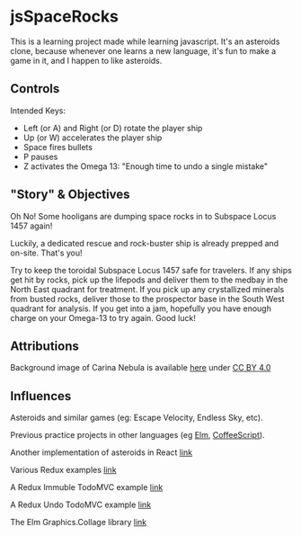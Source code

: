 

# jsSpaceRocks

This is a learning project made while learning javascript.  It's an asteroids clone, because whenever one learns a new language, it's fun to make a game in it, and I happen to like asteroids.


## Controls

Intended Keys:
* Left (or A) and Right (or D) rotate the player ship
* Up (or W) accelerates the player ship
* Space fires bullets
* P pauses
* Z activates the Omega 13: "Enough time to undo a single mistake"


## "Story" & Objectives

Oh No! Some hooligans are dumping space rocks in to Subspace Locus 1457 again!

Luckily, a dedicated rescue and rock-buster ship is already prepped and on-site.  That's you!

Try to keep the toroidal Subspace Locus 1457 safe for travelers.  If any ships get hit by rocks, pick up the lifepods and deliver them to the medbay in the North East quadrant for treatment.  If you pick up any crystallized minerals from busted rocks, deliver those to the prospector base in the South West quadrant for analysis.  If you get into a jam, hopefully you have enough charge on your Omega-13 to try again.  Good luck!


## Attributions

Background image of Carina Nebula is available [here](https://commons.wikimedia.org/w/index.php?search=carina+nebula&title=Special:Search&go=Go&uselang=en&searchToken=79al97qlirmupg5bpga22jvj2#/media/File:Carina_Nebula.jpg) under [CC BY 4.0](https://creativecommons.org/licenses/by/4.0/)



## Influences

Asteroids and similar games (eg: Escape Velocity, Endless Sky, etc).

Previous practice projects in other languages (eg [Elm](https://github.com/bobgeis/LookOutSpaceRocks), [CoffeeScript](https://github.com/bobgeis/coffeeAsteroids)).

Another implementation of asteroids in React [link](https://github.com/chriz001/Reacteroids)

Various Redux examples [link](https://github.com/reactjs/redux/tree/master/examples)

A Redux Immuble TodoMVC example [link](https://github.com/phacks/redux-todomvc)

A Redux Undo TodoMVC example [link](https://github.com/omnidan/redux-undo/tree/master/examples/todos-with-undo)

The Elm Graphics.Collage library [link](https://github.com/evancz/elm-graphics)

